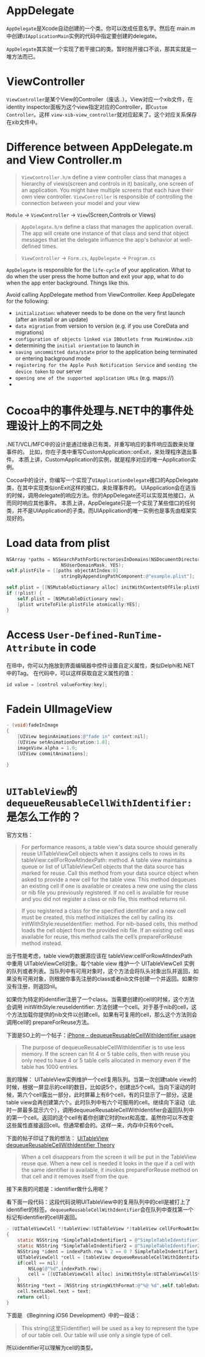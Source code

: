 AppDelegate
===========
`AppDelegate`是Xcode自动创建的一个类。你可以改成任意名字。然后在 main.m中创建`UIApplicationMain`实例的代码中指定要创建的delegate。

`AppDelegate`其实就一个实现了若干接口的类。暂时抛开接口不谈，那其实就是一堆方法而已。


ViewController
==============
`ViewController`是某个View的Controller（废话..）。View对应一个xib文件，在identity inspector面板为这个view指定对应的Controller，即`Custom Controller`。这样 `view-xib-view_controller`就对应起来了。这个对应关系保存在xib文件中。

Difference between AppDelegate.m and View Controller.m
===

> `ViewController.h/m` define a view controller class that manages a hierarchy of views(screen and controls in it)  basically, one screen of an application. You might have multiple screens that each have their own view controller. `ViewController` is responsible of controlling the connection between your model and your view

`Module` -> `ViewController` -> `View`(Screen,Controls or Views)

> `AppDelegate.h/m` define a class that manages the application overall. The app will create one instance of that class and send that object messages that let the delegate influence the app's behavior at well-defined times. 

> `ViewController` -> `Form.cs`, `AppDelegate` -> `Program.cs`

`AppDelegate` is responsible for the `life-cycle` of your application. What to do when the user press the home button and exit your app, what to do when the app enter background. Things like this.

Avoid calling AppDelegate method from ViewController.
Keep AppDelegate for the following:

- `initialization`: whatever needs to be done on the very first launch (after an install or an update)
- `data migration` from version to version (e.g. if you use CoreData and migrations)
- `configuration of objects linked via IBOutlets from MainWindow.xib`
- determining the `initial orientation` to launch in
- `saving uncommitted data/state` prior to the application being terminated or entering background mode
- `registering for the Apple Push Notification Service` and `sending the device token` to our server
- `opening one of the supported application URLs` (e.g. maps://)
- 

Cocoa中的事件处理与.NET中的事件处理设计上的不同之处
===
.NET/VCL/MFC中的设计是通过继承已有类，并重写响应的事件响应函数来处理事件的。
比如，你在子类中重写CustomApplication::onExit，来处理程序退出事件。
本质上讲，CustomApplication的实例，就是程序对应的唯一Application实例。

Cocoa中的设计，你编写一个实现了`UIApplicationDelegate`接口的AppDelegate类，在其中实现类似onExit这样的接口，来处理事件的。
UIApplication会在适当的时候，调用delegate的响应方法。你的AppDelegate还可以实现其他接口，从而同时响应其他事件。
本质上讲，AppDelegate只是一个实现了某些借口的任何类，并不是UIApplication的子类。而UIApplication的唯一实例也是事先由框架实现好的。


Load data from plist
====================

```objective-c
NSArray *paths = NSSearchPathForDirectoriesInDomains(NSDocumentDirectory,
                    NSUserDomainMask, YES); 
self.plistFile = [[paths objectAtIndex:0]
                    stringByAppendingPathComponent:@"example.plist"];

self.plist = [[NSMutableDictionary alloc] initWithContentsOfFile:plistFile];
if (!plist) {
    self.plist = [NSMutableDictionary new];
    [plist writeToFile:plistFile atomically:YES];
}
````

Access `User-Defined-RunTime-Attribute` in code
====

在IB中，你可以为拖放到界面编辑器中控件设置自定义属性，类似Delphi和.NET中的Tag。
在代码中，可以这样获取自定义属性的值：

```objective-c
id value = [control valueForKey:key];
```

Fadein UIImageView
===

```objective-c
- (void)fadeInImage 
{
    [UIView beginAnimations:@"fade in" context:nil];
    [UIView setAnimationDuration:1.0];
    imageView.alpha = 1.0;
    [UIView commitAnimations];

}
```

`UITableView`的`dequeueReusableCellWithIdentifier:`是怎么工作的？
====
官方文档：

> For performance reasons, a table view's data source should generally reuse UITableViewCell objects when it assigns cells to rows in its tableView:cellForRowAtIndexPath: method. A table view maintains a queue or list of UITableViewCell objects that the data source has marked for reuse. Call this method from your data source object when asked to provide a new cell for the table view. This method dequeues an existing cell if one is available or creates a new one using the class or nib file you previously registered. If no cell is available for reuse and you did not register a class or nib file, this method returns nil.

> If you registered a class for the specified identifier and a new cell must be created, this method initializes the cell by calling its initWithStyle:reuseIdentifier: method. For nib-based cells, this method loads the cell object from the provided nib file. If an existing cell was available for reuse, this method calls the cell’s prepareForReuse method instead.

出于性能考虑，table view的数据源应该在 tableView:cellForRowAtIndexPath 中重用 UITableViewCell对象。每个table view 维护一个 UITableViewCell 实例的队列或者列表。当队列中有可用对象时，这个方法会将队头对象出队并返回，如果没有可用对象，则根据你事先注册的class或者nib文件创建一个并返回。如果你没有注册，则返回nil。

如果你为特定的identifier注册了一个class。当需要创建的cell的时候，这个方法会调用 initWithStyle:reuseIdentifier: 方法创建一个cell。对于基于nib的cell，这个方法加载你提供的nib文件以创建cell。如果有可复用的cell，那么这个方法则会调用cell的 prepareForReuse方法。

下面是SO上的一个帖子：[iPhone - dequeueReusableCellWithIdentifier usage](http://stackoverflow.com/questions/2928873)

> The purpose of dequeueReusableCellWithIdentifier is to use less memory. If the screen can fit 4 or 5 table cells, then with reuse you only need to have 4 or 5 table cells allocated in memory even if the table has 1000 entries.

我的理解：
UITableView实例维护一个cell复用队列。当第一次创建table view的时候，根据一屏显示的cell的数目，比如说5个，创建出5个cell。当向下滚动的时候，第六个cell露出一部分，此时屏幕上有6个cell，有的只显示了一部分。这是table view会再创建第六个。此时队列中有六个可服用的cell。继续向下滚动（此时一屏最多显示六个），调用dequeueReusableCellWithIdentifier会返回队列中的第一个cell。返回的这个cell有着你创建它时的text和高度。虽然你可以不改变这些属性直接返回cell。但通常都会的。这样一来，内存中只有6个cell。

下面的帖子印证了我的想法：
[UITableView dequeueReusableCellWithIdentifier Theory](http://stackoverflow.com/questions/3552343)

> When a cell disappears from the screen it will be put in the TableView reuse que. When a new cell is needed it looks in the que if a cell with the same identifier is available, it invokes prepareForReuse method on that cell and it removes itself from the que.

接下来我的问题是：identifier做什么用呢？

看下面一段代码：这段代码说明UITableView中的复用队列中的cell是被打上了identifier的标签。`dequeueReusableCellWithIdentifier`会在队列中查找第一个标记有identifier的cell并返回。

```objective-c
- (UITableViewCell *)tableView:(UITableView *)tableView cellForRowAtIndexPath:(NSIndexPath *)indexPath
{
    static NSString *SimpleTableIndentifier1 = @"SimpleTableIdentifier1";
    static NSString *SimpleTableIndentifier2 = @"SimpleTableIdentifier2";
    NSString *ident = indexPath.row % 2 == 0 ? SimpleTableIndentifier1 : SimpleTableIndentifier2;
    UITableViewCell *cell = [tableView dequeueReusableCellWithIdentifier:ident];
    if(cell == nil) {
        NSLog(@"%d",indexPath.row);
        cell = [[UITableViewCell alloc] initWithStyle:UITableViewCellStyleDefault reuseIdentifier: SimpleTableIndentifier1];
    }
    NSString *text = [NSString stringWithFormat:@"%@ %d",self.tableData[indexPath.row],indexPath.row];
    cell.textLabel.text = text;
    return cell;
}
```

下面是 《Beginning iOS6 Development》中的一段话：

> This string(这里只identifier) will be used as a key to represent the type of our table cell. Our table will use only a single
type of cell.

所以identifier可以理解为cell的类型。
